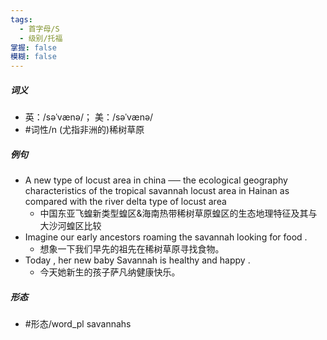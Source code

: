 ```yaml
---
tags:
  - 首字母/S
  - 级别/托福
掌握: false
模糊: false
---
```

##### 词义
- 英：/səˈvænə/； 美：/səˈvænə/
- #词性/n  (尤指非洲的)稀树草原
##### 例句
- A new type of locust area in china ── the ecological geography characteristics of the tropical savannah locust area in Hainan as compared with the river delta type of locust area
	- 中国东亚飞蝗新类型蝗区&海南热带稀树草原蝗区的生态地理特征及其与大沙河蝗区比较
- Imagine our early ancestors roaming the savannah looking for food .
	- 想象一下我们早先的祖先在稀树草原寻找食物。
- Today , her new baby Savannah is healthy and happy .
	- 今天她新生的孩子萨凡纳健康快乐。
##### 形态
- #形态/word_pl savannahs

